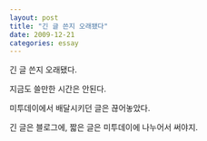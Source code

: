 ```yaml
---
layout: post
title: "긴 글 쓴지 오래됐다"
date: 2009-12-21
categories: essay
---
```


긴 글 쓴지 오래됐다.

지금도 쓸만한 시간은 안된다.

미투데이에서 배달시키던 글은 끊어놓았다.

긴 글은 블로그에, 짧은 글은 미투데이에 나누어서 써야지.
